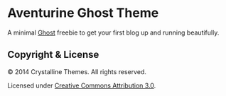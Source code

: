 # Aventurine Ghost Theme

A minimal [Ghost](http://github.com/tryghost/ghost/) freebie to get your first blog up and running beautifully.

## Copyright & License

© 2014 Crystalline Themes. All rights reserved.

Licensed under [Creative Commons Attribution 3.0](https://creativecommons.org/licenses/by/3.0/us/).
